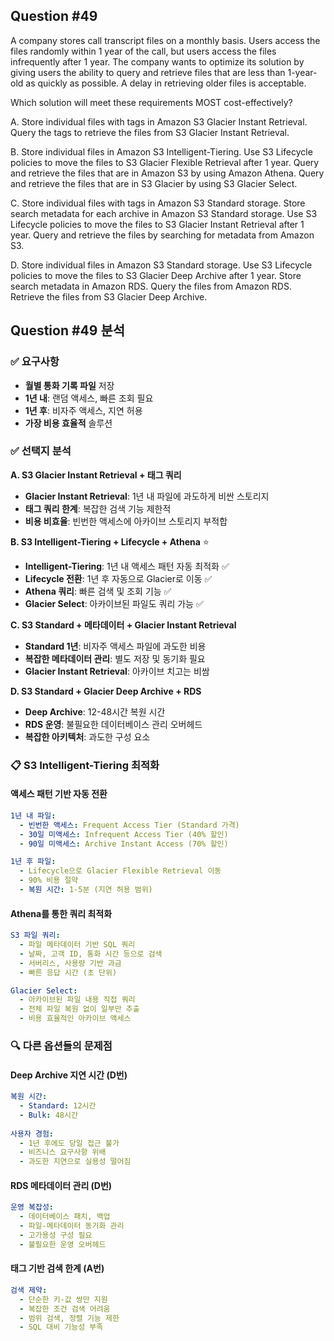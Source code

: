 ## Question #49
A company stores call transcript files on a monthly basis. 
Users access the files randomly within 1 year of the call, but users access the files infrequently after 1 year. 
The company wants to optimize its solution by giving users the ability to query and retrieve files that are less than 1-year-old as quickly as possible. 
A delay in retrieving older files is acceptable.

Which solution will meet these requirements MOST cost-effectively?

A. Store individual files with tags in Amazon S3 Glacier Instant Retrieval. Query the tags to retrieve the files from S3 Glacier Instant Retrieval.

B. Store individual files in Amazon S3 Intelligent-Tiering. Use S3 Lifecycle policies to move the files to S3 Glacier Flexible Retrieval after 1 year. Query and retrieve the files that are in Amazon S3 by using Amazon Athena. Query and retrieve the files that are in S3 Glacier by using S3 Glacier Select.

C. Store individual files with tags in Amazon S3 Standard storage. Store search metadata for each archive in Amazon S3 Standard storage. Use S3 Lifecycle policies to move the files to S3 Glacier Instant Retrieval after 1 year. Query and retrieve the files by searching for metadata from Amazon S3.

D. Store individual files in Amazon S3 Standard storage. Use S3 Lifecycle policies to move the files to S3 Glacier Deep Archive after 1 year. Store search metadata in Amazon RDS. Query the files from Amazon RDS. Retrieve the files from S3 Glacier Deep Archive.

## Question #49 분석

### ✅ 요구사항
- **월별 통화 기록 파일** 저장
- **1년 내**: 랜덤 액세스, 빠른 조회 필요
- **1년 후**: 비자주 액세스, 지연 허용
- **가장 비용 효율적** 솔루션

### ✅ 선택지 분석

**A. S3 Glacier Instant Retrieval + 태그 쿼리**
- **Glacier Instant Retrieval**: 1년 내 파일에 과도하게 비싼 스토리지 
- **태그 쿼리 한계**: 복잡한 검색 기능 제한적 
- **비용 비효율**: 빈번한 액세스에 아카이브 스토리지 부적합

**B. S3 Intelligent-Tiering + Lifecycle + Athena** ⭐
- **Intelligent-Tiering**: 1년 내 액세스 패턴 자동 최적화 ✅
- **Lifecycle 전환**: 1년 후 자동으로 Glacier로 이동 ✅
- **Athena 쿼리**: 빠른 검색 및 조회 기능 ✅
- **Glacier Select**: 아카이브된 파일도 쿼리 가능 ✅

**C. S3 Standard + 메타데이터 + Glacier Instant Retrieval**
- **Standard 1년**: 비자주 액세스 파일에 과도한 비용 
- **복잡한 메타데이터 관리**: 별도 저장 및 동기화 필요 
- **Glacier Instant Retrieval**: 아카이브 치고는 비쌈

**D. S3 Standard + Glacier Deep Archive + RDS**
- **Deep Archive**: 12-48시간 복원 시간 
- **RDS 운영**: 불필요한 데이터베이스 관리 오버헤드 
- **복잡한 아키텍처**: 과도한 구성 요소

### 📋 S3 Intelligent-Tiering 최적화

#### **액세스 패턴 기반 자동 전환**
```yaml
1년 내 파일:
  - 빈번한 액세스: Frequent Access Tier (Standard 가격)
  - 30일 미액세스: Infrequent Access Tier (40% 할인)
  - 90일 미액세스: Archive Instant Access (70% 할인)

1년 후 파일:
  - Lifecycle으로 Glacier Flexible Retrieval 이동
  - 90% 비용 절약
  - 복원 시간: 1-5분 (지연 허용 범위)
```

#### **Athena를 통한 쿼리 최적화**
```yaml
S3 파일 쿼리:
  - 파일 메타데이터 기반 SQL 쿼리
  - 날짜, 고객 ID, 통화 시간 등으로 검색
  - 서버리스, 사용량 기반 과금
  - 빠른 응답 시간 (초 단위)

Glacier Select:
  - 아카이브된 파일 내용 직접 쿼리
  - 전체 파일 복원 없이 일부만 추출
  - 비용 효율적인 아카이브 액세스
```




### 🔍 다른 옵션들의 문제점

#### **Deep Archive 지연 시간 (D번)**
```yaml
복원 시간:
  - Standard: 12시간
  - Bulk: 48시간
  
사용자 경험:
  - 1년 후에도 당일 접근 불가
  - 비즈니스 요구사항 위배
  - 과도한 지연으로 실용성 떨어짐
```

#### **RDS 메타데이터 관리 (D번)**
```yaml
운영 복잡성:
  - 데이터베이스 패치, 백업
  - 파일-메타데이터 동기화 관리
  - 고가용성 구성 필요
  - 불필요한 운영 오버헤드
```

#### **태그 기반 검색 한계 (A번)**
```yaml
검색 제약:
  - 단순한 키-값 쌍만 지원
  - 복잡한 조건 검색 어려움
  - 범위 검색, 정렬 기능 제한
  - SQL 대비 기능성 부족
```
